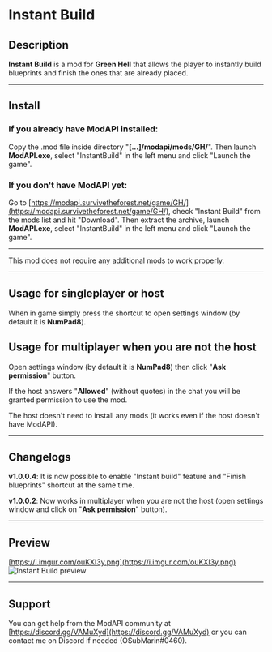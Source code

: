 # Instant Build

## Description
__Instant Build__ is a mod for __Green Hell__ that allows the player to instantly build blueprints and finish the ones that are already placed.

----

## Install
### If you already have ModAPI installed:
Copy the .mod file inside directory "__[...]/modapi/mods/GH/__". Then launch __ModAPI.exe__, select "InstantBuild" in the left menu and click "Launch the game".

### If you don't have ModAPI yet:
Go to [https://modapi.survivetheforest.net/game/GH/](https://modapi.survivetheforest.net/game/GH/), check "Instant Build" from the mods list and hit "Download". Then extract the archive, launch __ModAPI.exe__, select "InstantBuild" in the left menu and click "Launch the game".

----

This mod does not require any additional mods to work properly.

----

## Usage for singleplayer or host
When in game simply press the shortcut to open settings window (by default it is __NumPad8__).

## Usage for multiplayer when you are not the host
Open settings window (by default it is __NumPad8__) then click "__Ask permission__" button.

If the host answers "__Allowed__" (without quotes) in the chat you will be granted permission to use the mod.

The host doesn't need to install any mods (it works even if the host doesn't have ModAPI).

----

## Changelogs
__v1.0.0.4__: It is now possible to enable "Instant build" feature and "Finish blueprints" shortcut at the same time.

__v1.0.0.2__: Now works in multiplayer when you are not the host (open settings window and click on "__Ask permission__" button).


----

## Preview
[https://i.imgur.com/ouKXI3y.png](https://i.imgur.com/ouKXI3y.png)
![Instant Build preview](https://i.imgur.com/ouKXI3y.png)

----

## Support
You can get help from the ModAPI community at [https://discord.gg/VAMuXyd](https://discord.gg/VAMuXyd) or you can contact me on Discord if needed (OSubMarin#0460).

